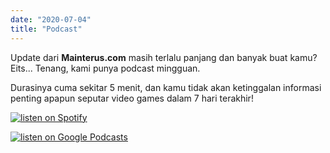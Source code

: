 ```yaml
---
date: "2020-07-04"
title: "Podcast"
---
```


Update dari **Mainterus.com** masih terlalu panjang dan banyak buat kamu? Eits... Tenang, kami punya podcast mingguan.

Durasinya cuma sekitar 5 menit, dan kamu tidak akan ketinggalan informasi penting apapun seputar video games dalam 7 hari terakhir!

[![listen on Spotify](/spotify-podcast-badge-wht-blk-660x160.svg)](https://open.spotify.com/show/47a2wrGwCuKlwqBq8bSKr5)

[![listen on Google Podcasts](/listen-on-google-podcasts.svg)](https://podcasts.google.com/feed/aHR0cHM6Ly9hbmNob3IuZm0vcy84ZjY3N2ZjL3BvZGNhc3QvcnNz)
